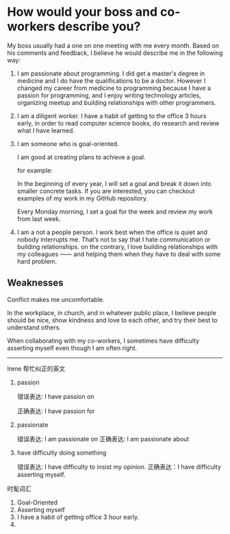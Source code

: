 # How would your boss and co-workers describe you?

My boss usually had a one on one meeting with me every month. Based on his comments and feedback, I believe he would describe me in the following way:

1. I am passionate about programming. I did get a master's degree in medicine and I do have the qualifications to be a doctor. However I changed my career from medicine to programming because I have a passion for programming, and I enjoy writing technology articles, organizing meetup and building relationships with other programmers.

2. I am a diligent worker. I have a habit of getting to the office 3 hours early, in order to read computer science books, do research and review what I have learned.

3. I am someone who is goal-oriented. 

	I am good at creating plans to achieve a goal.

	for example:

	In the beginning of every year, I will set a goal and break it down into smaller concrete tasks. If you are interested, you can checkout examples of my work in my GitHub repository.

	Every Monday morning, I set a goal for the week and review my work from last week.

4. I am a not a people person. I work best when the office is quiet and nobody interrupts me. That’s not to say that I hate communication or building relationships. on the contrary, I love building relationships with my colleagues —— and helping them when they have to deal with some hard problem.


## Weaknesses

Conflict makes me uncomfortable.

In the workplace, in church, and in whatever public place, I believe people should be nice, show kindness and love to each other, and try their best to understand others.

When collaborating with my co-workers, I sometimes have difficulty asserting myself even though I am often right.


--- 

Irene 帮忙纠正的英文

1. passion

	错误表达: I have passion on
	
	正确表达: I have passion for

2. passionate

	错误表达: I am passionate on
	正确表达: I am passionate about
	
3. have difficulty doing something

	错误表达: I have difficulty to insist my opinion.
	正确表达：I have difficulty asserting myself. 
	
时髦词汇

1. Goal-Oriented 
2. Asserting myself
3. I have a habit of getting office 3 hour early.
4. 

